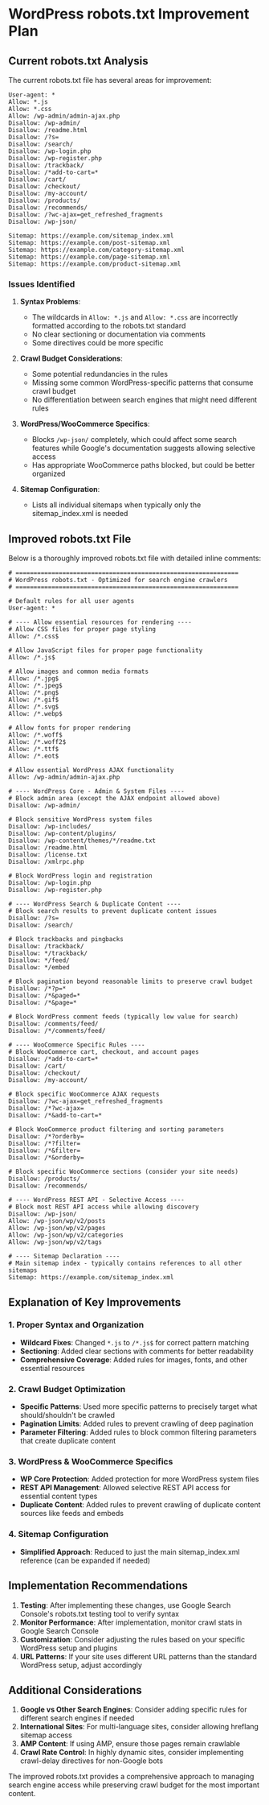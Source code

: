 # WordPress robots.txt Improvement Plan

## Current robots.txt Analysis

The current robots.txt file has several areas for improvement:

```
User-agent: *
Allow: *.js
Allow: *.css
Allow: /wp-admin/admin-ajax.php
Disallow: /wp-admin/
Disallow: /readme.html
Disallow: /?s=
Disallow: /search/
Disallow: /wp-login.php
Disallow: /wp-register.php
Disallow: /trackback/
Disallow: /*add-to-cart=*
Disallow: /cart/
Disallow: /checkout/
Disallow: /my-account/
Disallow: /products/
Disallow: /recommends/
Disallow: /?wc-ajax=get_refreshed_fragments
Disallow: /wp-json/

Sitemap: https://example.com/sitemap_index.xml
Sitemap: https://example.com/post-sitemap.xml
Sitemap: https://example.com/category-sitemap.xml
Sitemap: https://example.com/page-sitemap.xml
Sitemap: https://example.com/product-sitemap.xml
```

### Issues Identified

1. **Syntax Problems**:
   - The wildcards in `Allow: *.js` and `Allow: *.css` are incorrectly formatted according to the robots.txt standard
   - No clear sectioning or documentation via comments
   - Some directives could be more specific

2. **Crawl Budget Considerations**:
   - Some potential redundancies in the rules
   - Missing some common WordPress-specific patterns that consume crawl budget
   - No differentiation between search engines that might need different rules

3. **WordPress/WooCommerce Specifics**:
   - Blocks `/wp-json/` completely, which could affect some search features while Google's documentation suggests allowing selective access
   - Has appropriate WooCommerce paths blocked, but could be better organized

4. **Sitemap Configuration**:
   - Lists all individual sitemaps when typically only the sitemap_index.xml is needed

## Improved robots.txt File

Below is a thoroughly improved robots.txt file with detailed inline comments:

```
# ==============================================================
# WordPress robots.txt - Optimized for search engine crawlers
# ==============================================================

# Default rules for all user agents
User-agent: *

# ---- Allow essential resources for rendering ----
# Allow CSS files for proper page styling
Allow: /*.css$

# Allow JavaScript files for proper page functionality
Allow: /*.js$

# Allow images and common media formats
Allow: /*.jpg$
Allow: /*.jpeg$
Allow: /*.png$
Allow: /*.gif$
Allow: /*.svg$
Allow: /*.webp$

# Allow fonts for proper rendering
Allow: /*.woff$
Allow: /*.woff2$
Allow: /*.ttf$
Allow: /*.eot$

# Allow essential WordPress AJAX functionality
Allow: /wp-admin/admin-ajax.php

# ---- WordPress Core - Admin & System Files ----
# Block admin area (except the AJAX endpoint allowed above)
Disallow: /wp-admin/

# Block sensitive WordPress system files
Disallow: /wp-includes/
Disallow: /wp-content/plugins/
Disallow: /wp-content/themes/*/readme.txt
Disallow: /readme.html
Disallow: /license.txt
Disallow: /xmlrpc.php

# Block WordPress login and registration
Disallow: /wp-login.php
Disallow: /wp-register.php

# ---- WordPress Search & Duplicate Content ----
# Block search results to prevent duplicate content issues
Disallow: /?s=
Disallow: /search/

# Block trackbacks and pingbacks
Disallow: /trackback/
Disallow: */trackback/
Disallow: */feed/
Disallow: */embed

# Block pagination beyond reasonable limits to preserve crawl budget
Disallow: /*?p=*
Disallow: /*&paged=*
Disallow: /*&page=*

# Block WordPress comment feeds (typically low value for search)
Disallow: /comments/feed/
Disallow: /*/comments/feed/

# ---- WooCommerce Specific Rules ----
# Block WooCommerce cart, checkout, and account pages
Disallow: /*add-to-cart=*
Disallow: /cart/
Disallow: /checkout/
Disallow: /my-account/

# Block specific WooCommerce AJAX requests
Disallow: /?wc-ajax=get_refreshed_fragments
Disallow: /*?wc-ajax=
Disallow: /*&add-to-cart=*

# Block WooCommerce product filtering and sorting parameters
Disallow: /*?orderby=
Disallow: /*?filter=
Disallow: /*&filter=
Disallow: /*&orderby=

# Block specific WooCommerce sections (consider your site needs)
Disallow: /products/
Disallow: /recommends/

# ---- WordPress REST API - Selective Access ----
# Block most REST API access while allowing discovery
Disallow: /wp-json/
Allow: /wp-json/wp/v2/posts
Allow: /wp-json/wp/v2/pages
Allow: /wp-json/wp/v2/categories
Allow: /wp-json/wp/v2/tags

# ---- Sitemap Declaration ----
# Main sitemap index - typically contains references to all other sitemaps
Sitemap: https://example.com/sitemap_index.xml
```

## Explanation of Key Improvements

### 1. Proper Syntax and Organization

- **Wildcard Fixes**: Changed `*.js` to `/*.js$` for correct pattern matching
- **Sectioning**: Added clear sections with comments for better readability
- **Comprehensive Coverage**: Added rules for images, fonts, and other essential resources

### 2. Crawl Budget Optimization

- **Specific Patterns**: Used more specific patterns to precisely target what should/shouldn't be crawled
- **Pagination Limits**: Added rules to prevent crawling of deep pagination
- **Parameter Filtering**: Added rules to block common filtering parameters that create duplicate content

### 3. WordPress & WooCommerce Specifics

- **WP Core Protection**: Added protection for more WordPress system files
- **REST API Management**: Allowed selective REST API access for essential content types
- **Duplicate Content**: Added rules to prevent crawling of duplicate content sources like feeds and embeds

### 4. Sitemap Configuration

- **Simplified Approach**: Reduced to just the main sitemap_index.xml reference (can be expanded if needed)

## Implementation Recommendations

1. **Testing**: After implementing these changes, use Google Search Console's robots.txt testing tool to verify syntax
2. **Monitor Performance**: After implementation, monitor crawl stats in Google Search Console
3. **Customization**: Consider adjusting the rules based on your specific WordPress setup and plugins
4. **URL Patterns**: If your site uses different URL patterns than the standard WordPress setup, adjust accordingly

## Additional Considerations

1. **Google vs Other Search Engines**: Consider adding specific rules for different search engines if needed
2. **International Sites**: For multi-language sites, consider allowing hreflang sitemap access
3. **AMP Content**: If using AMP, ensure those pages remain crawlable
4. **Crawl Rate Control**: In highly dynamic sites, consider implementing crawl-delay directives for non-Google bots

The improved robots.txt provides a comprehensive approach to managing search engine access while preserving crawl budget for the most important content.